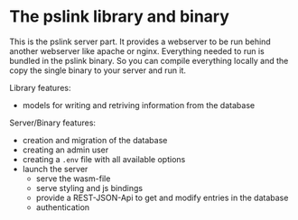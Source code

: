 # The pslink library and binary

This is the pslink server part. It provides a webserver to be run behind another webserver like apache or nginx. Everything needed to run is bundled in the pslink binary. So you can compile everything locally and the copy the single binary to your server and run it.

Library features:
  * models for writing and retriving information from the database

Server/Binary features:
  * creation and migration of the database
  * creating an admin user
  * creating a `.env` file with all available options
  * launch the server
    * serve the wasm-file
    * serve styling and js bindings
    * provide a REST-JSON-Api to get and modify entries in the database
    * authentication